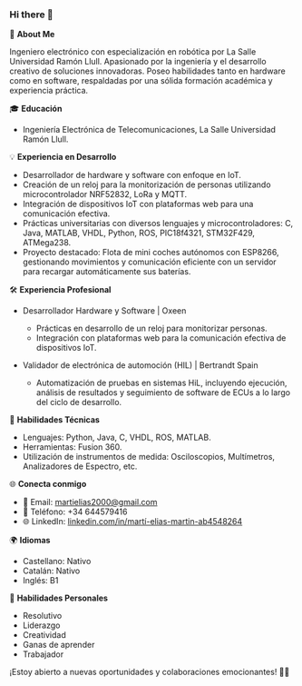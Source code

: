 ### Hi there 👋


🚀 **About Me**

Ingeniero electrónico con especialización en robótica por La Salle Universidad Ramón Llull. Apasionado por la ingeniería y el desarrollo creativo de soluciones innovadoras. Poseo habilidades tanto en hardware como en software, respaldadas por una sólida formación académica y experiencia práctica.

🎓 **Educación**
- Ingeniería Electrónica de Telecomunicaciones, La Salle Universidad Ramón Llull.

💡 **Experiencia en Desarrollo**
- Desarrollador de hardware y software con enfoque en IoT.
- Creación de un reloj para la monitorización de personas utilizando microcontrolador NRF52832, LoRa y MQTT.
- Integración de dispositivos IoT con plataformas web para una comunicación efectiva.
- Prácticas universitarias con diversos lenguajes y microcontroladores: C, Java, MATLAB, VHDL, Python, ROS, PIC18f4321, STM32F429, ATMega238.
- Proyecto destacado: Flota de mini coches autónomos con ESP8266, gestionando movimientos y comunicación eficiente con un servidor para recargar automáticamente sus baterías.

🛠️ **Experiencia Profesional**
- Desarrollador Hardware y Software | Oxeen
  - Prácticas en desarrollo de un reloj para monitorizar personas.
  - Integración con plataformas web para la comunicación efectiva de dispositivos IoT.

- Validador de electrónica de automoción (HIL) | Bertrandt Spain
  - Automatización de pruebas en sistemas HiL, incluyendo ejecución, análisis de resultados y seguimiento de software de ECUs a lo largo del ciclo de desarrollo.

🔧 **Habilidades Técnicas**
- Lenguajes: Python, Java, C, VHDL, ROS, MATLAB.
- Herramientas: Fusion 360.
- Utilización de instrumentos de medida: Osciloscopios, Multímetros, Analizadores de Espectro, etc.

🌐 **Conecta conmigo**
- 📧 Email: martielias2000@gmail.com
- 📱 Teléfono: +34 644579416
- 🌐 LinkedIn: [linkedin.com/in/martí-elias-martin-ab4548264](https://www.linkedin.com/in/mart%C3%AD-elias-martin-ab4548264)

🌍 **Idiomas**
- Castellano: Nativo
- Catalán: Nativo
- Inglés: B1

💼 **Habilidades Personales**
- Resolutivo
- Liderazgo
- Creatividad
- Ganas de aprender
- Trabajador

¡Estoy abierto a nuevas oportunidades y colaboraciones emocionantes! 👋✨
